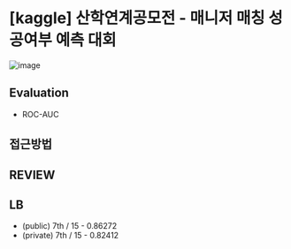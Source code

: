 # [kaggle] 산학연계공모전 - 매니저 매칭 성공여부 예측 대회
![image](https://user-images.githubusercontent.com/77089771/149356508-50ae02d4-959c-4c22-827e-5917f99e1fc4.png)
## Evaluation
* ROC-AUC
## 접근방법

## REVIEW

## LB
* (public) 7th / 15 - 0.86272
* (private) 7th / 15 - 0.82412
